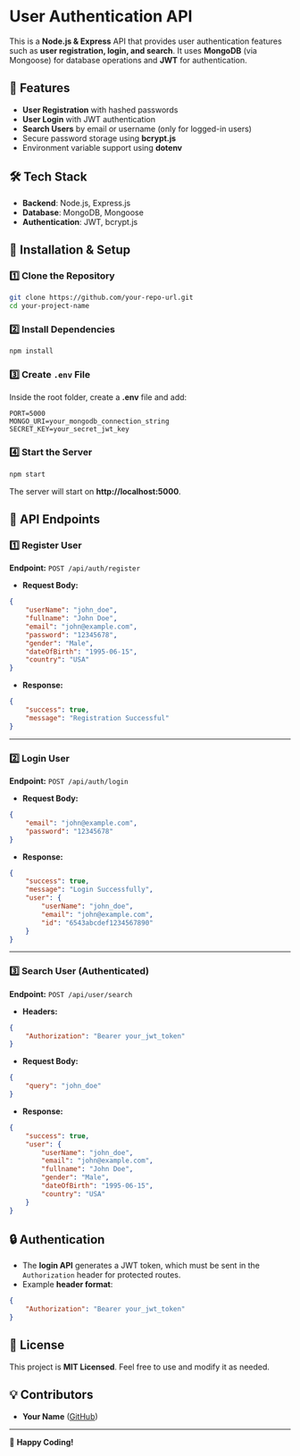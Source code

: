 # User Authentication API

This is a **Node.js & Express** API that provides user authentication features such as **user registration, login, and search**. It uses **MongoDB** (via Mongoose) for database operations and **JWT** for authentication.

## 🚀 Features
- **User Registration** with hashed passwords
- **User Login** with JWT authentication
- **Search Users** by email or username (only for logged-in users)
- Secure password storage using **bcrypt.js**
- Environment variable support using **dotenv**

## 🛠️ Tech Stack
- **Backend**: Node.js, Express.js
- **Database**: MongoDB, Mongoose
- **Authentication**: JWT, bcrypt.js

## 📌 Installation & Setup

### 1️⃣ Clone the Repository
```sh
git clone https://github.com/your-repo-url.git
cd your-project-name
```

### 2️⃣ Install Dependencies
```sh
npm install
```

### 3️⃣ Create `.env` File
Inside the root folder, create a **.env** file and add:
```env
PORT=5000
MONGO_URI=your_mongodb_connection_string
SECRET_KEY=your_secret_jwt_key
```

### 4️⃣ Start the Server
```sh
npm start
```
The server will start on **http://localhost:5000**.

## 📌 API Endpoints

### **1️⃣ Register User**
**Endpoint:** `POST /api/auth/register`
- **Request Body:**
```json
{
    "userName": "john_doe",
    "fullname": "John Doe",
    "email": "john@example.com",
    "password": "12345678",
    "gender": "Male",
    "dateOfBirth": "1995-06-15",
    "country": "USA"
}
```
- **Response:**
```json
{
    "success": true,
    "message": "Registration Successful"
}
```

---

### **2️⃣ Login User**
**Endpoint:** `POST /api/auth/login`
- **Request Body:**
```json
{
    "email": "john@example.com",
    "password": "12345678"
}
```
- **Response:**
```json
{
    "success": true,
    "message": "Login Successfully",
    "user": {
        "userName": "john_doe",
        "email": "john@example.com",
        "id": "6543abcdef1234567890"
    }
}
```

---

### **3️⃣ Search User (Authenticated)**
**Endpoint:** `POST /api/user/search`
- **Headers:**
```json
{
    "Authorization": "Bearer your_jwt_token"
}
```
- **Request Body:**
```json
{
    "query": "john_doe"
}
```
- **Response:**
```json
{
    "success": true,
    "user": {
        "userName": "john_doe",
        "email": "john@example.com",
        "fullname": "John Doe",
        "gender": "Male",
        "dateOfBirth": "1995-06-15",
        "country": "USA"
    }
}
```

## 🔒 Authentication
- The **login API** generates a JWT token, which must be sent in the `Authorization` header for protected routes.
- Example **header format**:
```json
{
    "Authorization": "Bearer your_jwt_token"
}
```

## 📜 License
This project is **MIT Licensed**. Feel free to use and modify it as needed.

## 💡 Contributors
- **Your Name** ([GitHub](https://github.com/kushalkhandhara))

---
🚀 **Happy Coding!**
